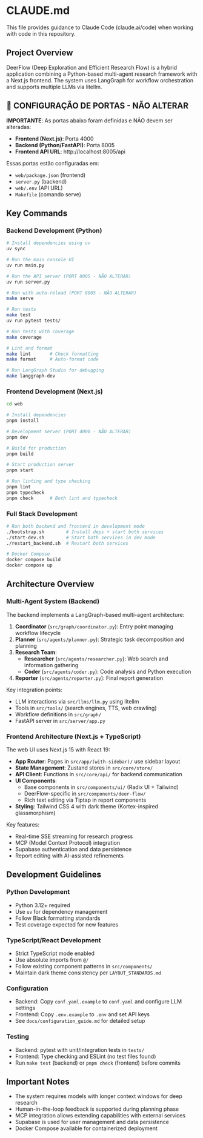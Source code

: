 # CLAUDE.md

This file provides guidance to Claude Code (claude.ai/code) when working with code in this repository.

## Project Overview

DeerFlow (Deep Exploration and Efficient Research Flow) is a hybrid application combining a Python-based multi-agent research framework with a Next.js frontend. The system uses LangGraph for workflow orchestration and supports multiple LLMs via litellm.

## 🚨 CONFIGURAÇÃO DE PORTAS - NÃO ALTERAR

**IMPORTANTE**: As portas abaixo foram definidas e NÃO devem ser alteradas:

- **Frontend (Next.js)**: Porta 4000
- **Backend (Python/FastAPI)**: Porta 8005
- **Frontend API URL**: http://localhost:8005/api

Essas portas estão configuradas em:
- `web/package.json` (frontend)
- `server.py` (backend)
- `web/.env` (API URL)
- `Makefile` (comando serve)

## Key Commands

### Backend Development (Python)
```bash
# Install dependencies using uv
uv sync

# Run the main console UI
uv run main.py

# Run the API server (PORT 8005 - NÃO ALTERAR)
uv run server.py

# Run with auto-reload (PORT 8005 - NÃO ALTERAR)
make serve

# Run tests
make test
uv run pytest tests/

# Run tests with coverage
make coverage

# Lint and format
make lint       # Check formatting
make format     # Auto-format code

# Run LangGraph Studio for debugging
make langgraph-dev
```

### Frontend Development (Next.js)
```bash
cd web

# Install dependencies
pnpm install

# Development server (PORT 4000 - NÃO ALTERAR)
pnpm dev

# Build for production
pnpm build

# Start production server
pnpm start

# Run linting and type checking
pnpm lint
pnpm typecheck
pnpm check      # Both lint and typecheck
```

### Full Stack Development
```bash
# Run both backend and frontend in development mode
./bootstrap.sh        # Install deps + start both services
./start-dev.sh        # Start both services in dev mode
./restart_backend.sh  # Restart both services

# Docker Compose
docker compose build
docker compose up
```

## Architecture Overview

### Multi-Agent System (Backend)
The backend implements a LangGraph-based multi-agent architecture:

1. **Coordinator** (`src/graph/coordinator.py`): Entry point managing workflow lifecycle
2. **Planner** (`src/agents/planner.py`): Strategic task decomposition and planning
3. **Research Team**:
   - **Researcher** (`src/agents/researcher.py`): Web search and information gathering
   - **Coder** (`src/agents/coder.py`): Code analysis and Python execution
4. **Reporter** (`src/agents/reporter.py`): Final report generation

Key integration points:
- LLM interactions via `src/llms/llm.py` using litellm
- Tools in `src/tools/` (search engines, TTS, web crawling)
- Workflow definitions in `src/graph/`
- FastAPI server in `src/server/app.py`

### Frontend Architecture (Next.js + TypeScript)
The web UI uses Next.js 15 with React 19:

- **App Router**: Pages in `src/app/(with-sidebar)/` use sidebar layout
- **State Management**: Zustand stores in `src/core/store/`
- **API Client**: Functions in `src/core/api/` for backend communication
- **UI Components**: 
  - Base components in `src/components/ui/` (Radix UI + Tailwind)
  - DeerFlow-specific in `src/components/deer-flow/`
  - Rich text editing via Tiptap in report components
- **Styling**: Tailwind CSS 4 with dark theme (Kortex-inspired glassmorphism)

Key features:
- Real-time SSE streaming for research progress
- MCP (Model Context Protocol) integration
- Supabase authentication and data persistence
- Report editing with AI-assisted refinements

## Development Guidelines

### Python Development
- Python 3.12+ required
- Use `uv` for dependency management
- Follow Black formatting standards
- Test coverage expected for new features

### TypeScript/React Development
- Strict TypeScript mode enabled
- Use absolute imports from `@/`
- Follow existing component patterns in `src/components/`
- Maintain dark theme consistency per `LAYOUT_STANDARDS.md`

### Configuration
- Backend: Copy `conf.yaml.example` to `conf.yaml` and configure LLM settings
- Frontend: Copy `.env.example` to `.env` and set API keys
- See `docs/configuration_guide.md` for detailed setup

### Testing
- Backend: pytest with unit/integration tests in `tests/`
- Frontend: Type checking and ESLint (no test files found)
- Run `make test` (backend) or `pnpm check` (frontend) before commits

## Important Notes

- The system requires models with longer context windows for deep research
- Human-in-the-loop feedback is supported during planning phase
- MCP integration allows extending capabilities with external services
- Supabase is used for user management and data persistence
- Docker Compose available for containerized deployment